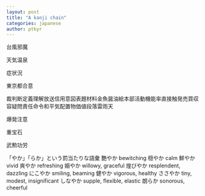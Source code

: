 ```yaml
---
layout: post
title: "A kanji chain"
categories: japanese
author: ptkyr
---
```


台風邪魔

天気温泉

症状況

東京都合意

裁判断定義理解放送信用意図表題材料金魚醤油絵本部活動機能率直接触発売買収容疑問責任命令和平気配置物価値段落雷雨天

爆発注意

重宝石

武勲功労

「やか」「らか」という罰当たりな語彙
艶やか bewitching
穏やか calm
鮮やか vivid
爽やか refreshing
嫋やか willowy, graceful
煌びやか resplendent, dazzling
にこやか smiling, beaming
健やか vigorous, healthy
ささやか tiny, modest, insignificant
しなやか supple, flexible, elastic
朗らか sonorous, cheerful
